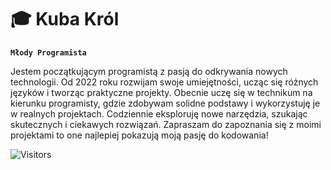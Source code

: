 # 🎓 Kuba Król

**`Młody Programista`**

Jestem początkującym programistą z pasją do odkrywania nowych technologii. 
Od 2022 roku rozwijam swoje umiejętności, ucząc się różnych języków i tworząc praktyczne projekty.
Obecnie uczę się w technikum na kierunku programisty, gdzie zdobywam solidne podstawy i wykorzystuję je w realnych projektach.
Codziennie eksploruję nowe narzędzia, szukając skutecznych i ciekawych rozwiązań. Zapraszam do zapoznania się z moimi projektami to one najlepiej pokazują moją pasję do kodowania!

![Visitors](https://visitor-badge.laobi.icu/badge?page_id=kubaleek)
